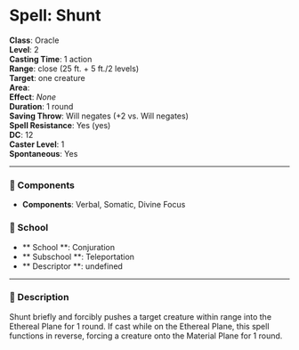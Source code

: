 
# Spell: Shunt
**Class**: Oracle  
**Level**: 2  
**Casting Time**: 1 action  
**Range**: close (25 ft. + 5 ft./2 levels)  
**Target**: one creature  
**Area**:   
**Effect**: _None_  
**Duration**: 1 round  
**Saving Throw**: Will negates (+2 vs. Will negates)  
**Spell Resistance**: Yes (yes)  
**DC**: 12  
**Caster Level**: 1  
**Spontaneous**: Yes

---

### 🔮 Components
- **Components**: Verbal, Somatic, Divine Focus

### 🏫 School
- ** School **: Conjuration
- ** Subschool **: Teleportation
- ** Descriptor **: undefined
---

### 📜 Description
Shunt briefly and forcibly pushes a target creature within range into the Ethereal Plane for 1 round. If cast while on the Ethereal Plane, this spell functions in reverse, forcing a creature onto the Material Plane for 1 round.
